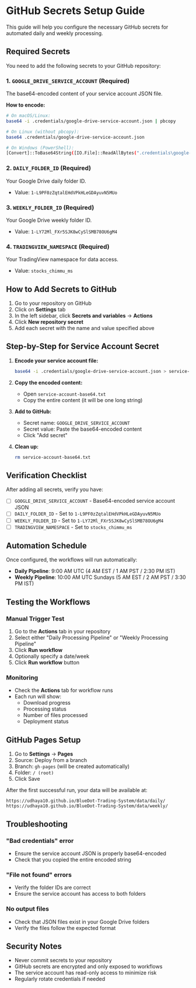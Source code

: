 # GitHub Secrets Setup Guide

This guide will help you configure the necessary GitHub secrets for automated daily and weekly processing.

## Required Secrets

You need to add the following secrets to your GitHub repository:

### 1. `GOOGLE_DRIVE_SERVICE_ACCOUNT` (Required)
The base64-encoded content of your service account JSON file.

**How to encode:**
```bash
# On macOS/Linux:
base64 -i .credentials/google-drive-service-account.json | pbcopy

# On Linux (without pbcopy):
base64 .credentials/google-drive-service-account.json

# On Windows (PowerShell):
[Convert]::ToBase64String([IO.File]::ReadAllBytes(".credentials\google-drive-service-account.json"))
```

### 2. `DAILY_FOLDER_ID` (Required)
Your Google Drive daily folder ID.
- Value: `1-L9PF0zZqtalEHdVPkHLeGDAyuvN5MUo`

### 3. `WEEKLY_FOLDER_ID` (Required)
Your Google Drive weekly folder ID.
- Value: `1-LY72Ml_FXr5SJK8wCySlSMB78OU6gM4`

### 4. `TRADINGVIEW_NAMESPACE` (Required)
Your TradingView namespace for data access.
- Value: `stocks_chimmu_ms`

## How to Add Secrets to GitHub

1. Go to your repository on GitHub
2. Click on **Settings** tab
3. In the left sidebar, click **Secrets and variables** → **Actions**
4. Click **New repository secret**
5. Add each secret with the name and value specified above

## Step-by-Step for Service Account Secret

1. **Encode your service account file:**
   ```bash
   base64 -i .credentials/google-drive-service-account.json > service-account-base64.txt
   ```

2. **Copy the encoded content:**
   - Open `service-account-base64.txt`
   - Copy the entire content (it will be one long string)

3. **Add to GitHub:**
   - Secret name: `GOOGLE_DRIVE_SERVICE_ACCOUNT`
   - Secret value: Paste the base64-encoded content
   - Click "Add secret"

4. **Clean up:**
   ```bash
   rm service-account-base64.txt
   ```

## Verification Checklist

After adding all secrets, verify you have:

- [ ] `GOOGLE_DRIVE_SERVICE_ACCOUNT` - Base64-encoded service account JSON
- [ ] `DAILY_FOLDER_ID` - Set to `1-L9PF0zZqtalEHdVPkHLeGDAyuvN5MUo`
- [ ] `WEEKLY_FOLDER_ID` - Set to `1-LY72Ml_FXr5SJK8wCySlSMB78OU6gM4`
- [ ] `TRADINGVIEW_NAMESPACE` - Set to `stocks_chimmu_ms`

## Automation Schedule

Once configured, the workflows will run automatically:
- **Daily Pipeline**: 9:00 AM UTC (4 AM EST / 1 AM PST / 2:30 PM IST)
- **Weekly Pipeline**: 10:00 AM UTC Sundays (5 AM EST / 2 AM PST / 3:30 PM IST)

## Testing the Workflows

### Manual Trigger Test

1. Go to the **Actions** tab in your repository
2. Select either "Daily Processing Pipeline" or "Weekly Processing Pipeline"
3. Click **Run workflow**
4. Optionally specify a date/week
5. Click **Run workflow** button

### Monitoring

- Check the **Actions** tab for workflow runs
- Each run will show:
  - Download progress
  - Processing status
  - Number of files processed
  - Deployment status

## GitHub Pages Setup

1. Go to **Settings** → **Pages**
2. Source: Deploy from a branch
3. Branch: `gh-pages` (will be created automatically)
4. Folder: `/ (root)`
5. Click Save

After the first successful run, your data will be available at:
```
https://udhaya10.github.io/BlueDot-Trading-System/data/daily/
https://udhaya10.github.io/BlueDot-Trading-System/data/weekly/
```

## Troubleshooting

### "Bad credentials" error
- Ensure the service account JSON is properly base64-encoded
- Check that you copied the entire encoded string

### "File not found" errors
- Verify the folder IDs are correct
- Ensure the service account has access to both folders

### No output files
- Check that JSON files exist in your Google Drive folders
- Verify the files follow the expected format

## Security Notes

- Never commit secrets to your repository
- GitHub secrets are encrypted and only exposed to workflows
- The service account has read-only access to minimize risk
- Regularly rotate credentials if needed